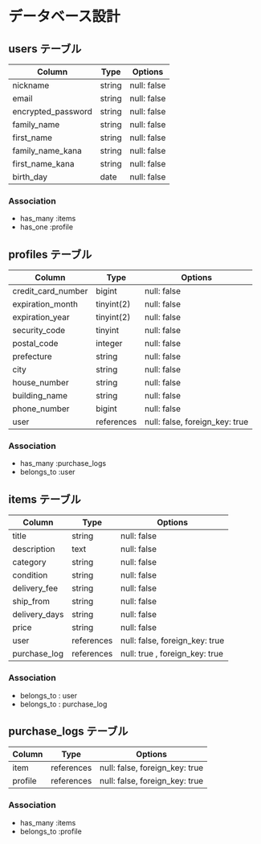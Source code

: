 # データベース設計

## users テーブル

| Column             | Type   | Options     |
| ------------------ | ------ | ----------- |
| nickname           | string | null: false |
| email              | string | null: false |
| encrypted_password | string | null: false |
| family_name        | string | null: false |
| first_name         | string | null: false |
| family_name_kana   | string | null: false |
| first_name_kana    | string | null: false |
| birth_day          | date   | null: false |

### Association

- has_many :items
- has_one  :profile

## profiles テーブル

| Column             | Type       | Options                        |
| ------------------ | ---------- | ------------------------------ |
| credit_card_number | bigint     | null: false                    |
| expiration_month   | tinyint(2) | null: false                    |
| expiration_year    | tinyint(2) | null: false                    |
| security_code      | tinyint    | null: false                    |
| postal_code        | integer    | null: false                    |
| prefecture         | string     | null: false                    |
| city               | string     | null: false                    |
| house_number       | string     | null: false                    |
| building_name      | string     | null: false                    |
| phone_number       | bigint     | null: false                    |
| user               | references | null: false, foreign_key: true |

### Association

- has_many :purchase_logs
- belongs_to :user

## items テーブル

| Column        | Type       | Options                        |
| ------------- | ---------- | ------------------------------ |
| title         | string     | null: false                    |
| description   | text       | null: false                    |
| category      | string     | null: false                    |
| condition     | string     | null: false                    |
| delivery_fee  | string     | null: false                    |
| ship_from     | string     | null: false                    |
| delivery_days | string     | null: false                    |
| price         | string     | null: false                    |
| user          | references | null: false, foreign_key: true |
| purchase_log  | references | null: true , foreign_key: true |

### Association

- belongs_to : user
- belongs_to : purchase_log

## purchase_logs テーブル

| Column  | Type       | Options                        |
| --------| ---------- | ------------------------------ |
| item    | references | null: false, foreign_key: true |
| profile | references | null: false, foreign_key: true |

### Association

- has_many :items
- belongs_to :profile